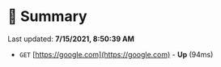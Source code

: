 # 📖 Summary
Last updated: **7/15/2021, 8:50:39 AM**

- `GET` [https://google.com](https://google.com) - **Up** (94ms)
